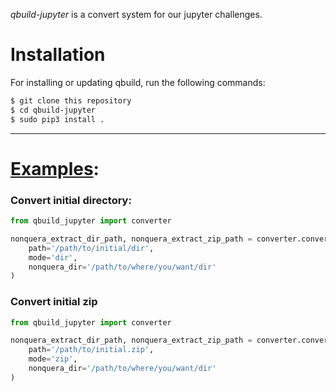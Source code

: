 *qbuild-jupyter* is a convert system for our jupyter challenges.

# Installation

For installing or updating qbuild, run the following commands:

```bash
$ git clone this repository
$ cd qbuild-jupyter
$ sudo pip3 install . 
```

---

# [Examples]('example.py'):

### Convert initial directory:

```python
from qbuild_jupyter import converter

nonquera_extract_dir_path, nonquera_extract_zip_path = converter.convert_initial_to_nonquera(
    path='/path/to/initial/dir',
    mode='dir',
    nonquera_dir='/path/to/where/you/want/dir'
)

```

### Convert initial zip

```python
from qbuild_jupyter import converter

nonquera_extract_dir_path, nonquera_extract_zip_path = converter.convert_initial_to_nonquera(
    path='/path/to/initial.zip',
    mode='zip',
    nonquera_dir='/path/to/where/you/want/dir'
)

```


